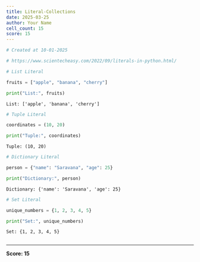 ```yaml
---
title: Literal-Collections
date: 2025-03-25
author: Your Name
cell_count: 15
score: 15
---
```


```python
# Created at 10-01-2025
```


```python
# https://www.scientecheasy.com/2022/09/literals-in-python.html/
```


```python
# List Literal
```


```python
fruits = ["apple", "banana", "cherry"]
```


```python
print("List:", fruits)
```

    List: ['apple', 'banana', 'cherry']



```python
# Tuple Literal
```


```python
coordinates = (10, 20)
```


```python
print("Tuple:", coordinates)
```

    Tuple: (10, 20)



```python
# Dictionary Literal
```


```python
person = {"name": "Saravana", "age": 25}
```


```python
print("Dictionary:", person)
```

    Dictionary: {'name': 'Saravana', 'age': 25}



```python
# Set Literal
```


```python
unique_numbers = {1, 2, 3, 4, 5}
```


```python
print("Set:", unique_numbers)
```

    Set: {1, 2, 3, 4, 5}



```python

```


---
**Score: 15**
